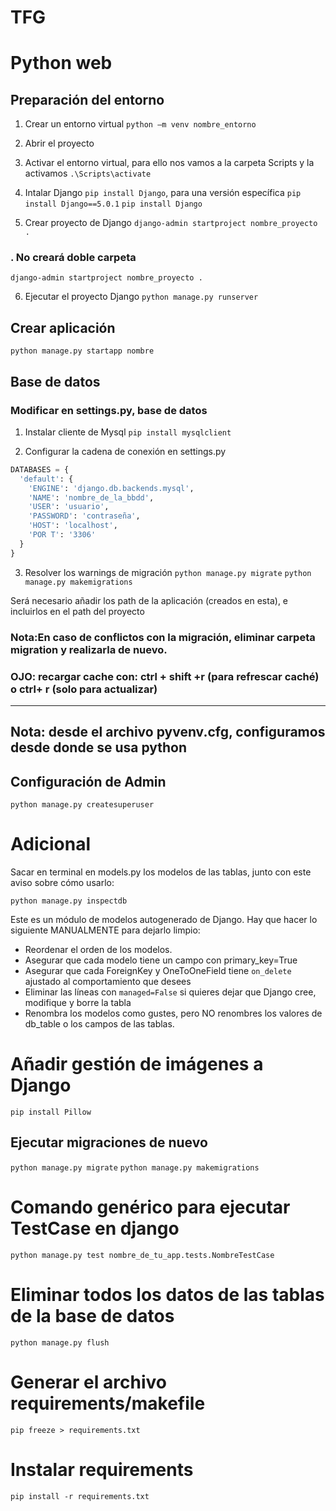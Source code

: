 # TFG
# Python web

## Preparación del entorno

  1. Crear un entorno virtual
  ```python –m venv nombre_entorno```

  2. Abrir el proyecto

  3. Activar el entorno virtual, para ello nos vamos a la carpeta Scripts y la activamos
  ```.\Scripts\activate```

  4. Intalar Django ```pip install Django```, para una versión específica ```pip install Django==5.0.1```
  ```pip install Django```

 5. Crear proyecto de Django ```django-admin startproject nombre_proyecto .```

### . No creará doble carpeta

  ```django-admin startproject nombre_proyecto . ``` 

  6. Ejecutar el proyecto Django
  ```python manage.py runserver``` 

## Crear aplicación 

```python manage.py startapp nombre```

## Base de datos

### Modificar en settings.py, base de datos

  1. Instalar cliente de Mysql
  ```pip install mysqlclient```

  2. Configurar la cadena de conexión en settings.py
  ```python
  DATABASES = {
    'default': {
      'ENGINE': 'django.db.backends.mysql',
      'NAME': 'nombre_de_la_bbdd',
      'USER': 'usuario',
      'PASSWORD': 'contraseña',
      'HOST': 'localhost',
      'POR T': '3306'
    }
  }
  ```

  3. Resolver los warnings de migración
```python manage.py migrate```
```python manage.py makemigrations```

Será necesario añadir los path de la aplicación (creados en esta), e incluirlos en el path del proyecto


### Nota:En caso de conflictos con la migración, eliminar carpeta migration y realizarla de nuevo. 

### OJO: recargar cache con: ctrl + shift +r (para  refrescar caché) o ctrl+ r (solo para actualizar)

---------------------------------------------------------------------------------------
Nota: desde el archivo pyvenv.cfg, configuramos desde donde se usa python
---------------------------------------------------------------------------------------

## Configuración de Admin

```python manage.py createsuperuser```


# Adicional
Sacar en terminal en models.py los modelos de las tablas, junto con este aviso sobre cómo usarlo: 

```python manage.py inspectdb```


Este es un módulo de modelos autogenerado de Django.
Hay que hacer lo siguiente MANUALMENTE para dejarlo limpio:
* Reordenar el orden de los modelos.
* Asegurar que cada modelo tiene un campo con primary_key=True
* Asegurar que cada ForeignKey y OneToOneField tiene `on_delete` ajustado al comportamiento que desees
* Eliminar las líneas con  `managed=False` si quieres dejar que Django cree, modifique y borre la tabla
* Renombra los modelos como gustes, pero NO renombres los valores de db_table o los campos de las tablas.


# Añadir gestión de imágenes a Django

```pip install Pillow```

## Ejecutar migraciones de nuevo

```python manage.py migrate```
```python manage.py makemigrations```

# Comando genérico para ejecutar TestCase en django

```python manage.py test nombre_de_tu_app.tests.NombreTestCase```

# Eliminar todos los datos de las tablas de la base de datos
```python manage.py flush```


# Generar el archivo requirements/makefile
```pip freeze > requirements.txt```

# Instalar requirements
```pip install -r requirements.txt```